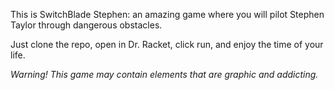 This is SwitchBlade Stephen: an amazing game where you will pilot Stephen Taylor through dangerous obstacles.

Just clone the repo, open in Dr. Racket, click run, and enjoy the time of your life.

*Warning! This game may contain elements that are graphic and addicting.*